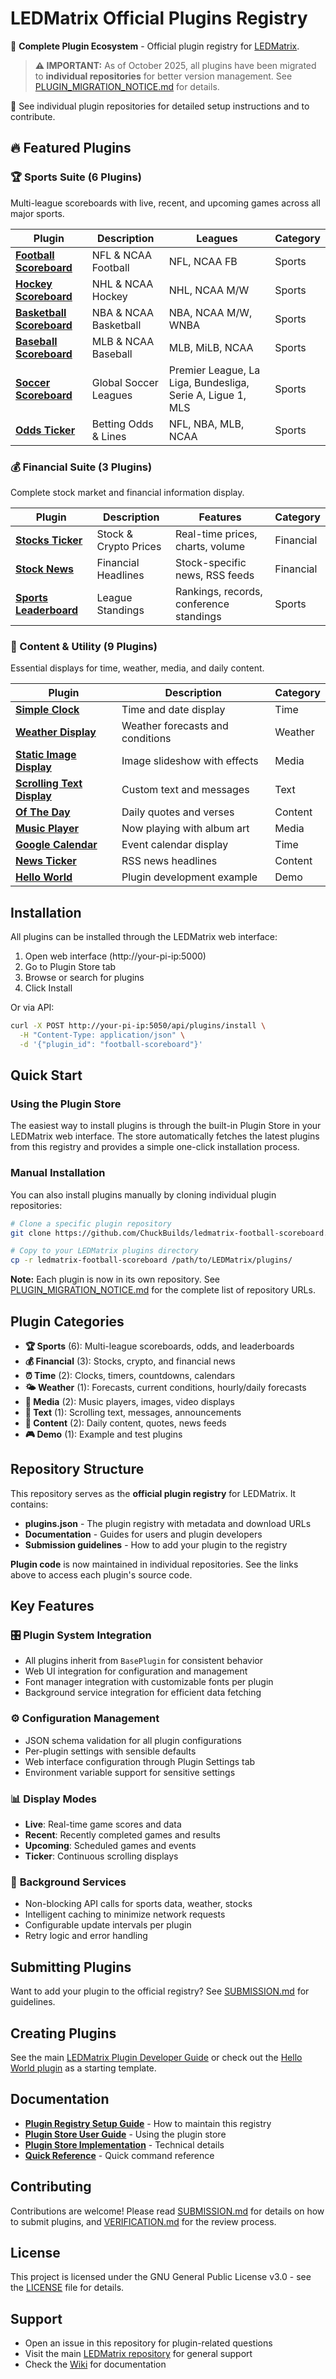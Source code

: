 # LEDMatrix Official Plugins Registry

🎉 **Complete Plugin Ecosystem** - Official plugin registry for [LEDMatrix](https://github.com/ChuckBuilds/LEDMatrix).

> **⚠️ IMPORTANT:** As of October 2025, all plugins have been migrated to **individual repositories** for better version management. See [PLUGIN_MIGRATION_NOTICE.md](PLUGIN_MIGRATION_NOTICE.md) for details.

📖 See individual plugin repositories for detailed setup instructions and to contribute.

## 🔥 Featured Plugins

### 🏆 Sports Suite (6 Plugins)
Multi-league scoreboards with live, recent, and upcoming games across all major sports.

| Plugin | Description | Leagues | Category |
|--------|-------------|---------|----------|
| **[Football Scoreboard](https://github.com/ChuckBuilds/ledmatrix-football-scoreboard)** | NFL & NCAA Football | NFL, NCAA FB | Sports |
| **[Hockey Scoreboard](https://github.com/ChuckBuilds/ledmatrix-hockey-scoreboard)** | NHL & NCAA Hockey | NHL, NCAA M/W | Sports |
| **[Basketball Scoreboard](https://github.com/ChuckBuilds/ledmatrix-basketball-scoreboard)** | NBA & NCAA Basketball | NBA, NCAA M/W, WNBA | Sports |
| **[Baseball Scoreboard](https://github.com/ChuckBuilds/ledmatrix-baseball-scoreboard)** | MLB & NCAA Baseball | MLB, MiLB, NCAA | Sports |
| **[Soccer Scoreboard](https://github.com/ChuckBuilds/ledmatrix-soccer-scoreboard)** | Global Soccer Leagues | Premier League, La Liga, Bundesliga, Serie A, Ligue 1, MLS | Sports |
| **[Odds Ticker](https://github.com/ChuckBuilds/ledmatrix-odds-ticker)** | Betting Odds & Lines | NFL, NBA, MLB, NCAA | Sports |

### 💰 Financial Suite (3 Plugins)
Complete stock market and financial information display.

| Plugin | Description | Features | Category |
|--------|-------------|----------|----------|
| **[Stocks Ticker](https://github.com/ChuckBuilds/ledmatrix-stocks)** | Stock & Crypto Prices | Real-time prices, charts, volume | Financial |
| **[Stock News](https://github.com/ChuckBuilds/ledmatrix-stock-news)** | Financial Headlines | Stock-specific news, RSS feeds | Financial |
| **[Sports Leaderboard](https://github.com/ChuckBuilds/ledmatrix-leaderboard)** | League Standings | Rankings, records, conference standings | Sports |

### 📱 Content & Utility (9 Plugins)
Essential displays for time, weather, media, and daily content.

| Plugin | Description | Category |
|--------|-------------|----------|
| **[Simple Clock](https://github.com/ChuckBuilds/ledmatrix-clock-simple)** | Time and date display | Time |
| **[Weather Display](https://github.com/ChuckBuilds/ledmatrix-weather)** | Weather forecasts and conditions | Weather |
| **[Static Image Display](https://github.com/ChuckBuilds/ledmatrix-static-image)** | Image slideshow with effects | Media |
| **[Scrolling Text Display](https://github.com/ChuckBuilds/ledmatrix-text-display)** | Custom text and messages | Text |
| **[Of The Day](https://github.com/ChuckBuilds/ledmatrix-of-the-day)** | Daily quotes and verses | Content |
| **[Music Player](https://github.com/ChuckBuilds/ledmatrix-music)** | Now playing with album art | Media |
| **[Google Calendar](https://github.com/ChuckBuilds/ledmatrix-calendar)** | Event calendar display | Time |
| **[News Ticker](https://github.com/ChuckBuilds/ledmatrix-news)** | RSS news headlines | Content |
| **[Hello World](https://github.com/ChuckBuilds/ledmatrix-hello-world)** | Plugin development example | Demo |

## Installation

All plugins can be installed through the LEDMatrix web interface:

1. Open web interface (http://your-pi-ip:5000)
2. Go to Plugin Store tab
3. Browse or search for plugins
4. Click Install

Or via API:
```bash
curl -X POST http://your-pi-ip:5050/api/plugins/install \
  -H "Content-Type: application/json" \
  -d '{"plugin_id": "football-scoreboard"}'
```

## Quick Start

### Using the Plugin Store

The easiest way to install plugins is through the built-in Plugin Store in your LEDMatrix web interface. The store automatically fetches the latest plugins from this registry and provides a simple one-click installation process.

### Manual Installation

You can also install plugins manually by cloning individual plugin repositories:

```bash
# Clone a specific plugin repository
git clone https://github.com/ChuckBuilds/ledmatrix-football-scoreboard.git

# Copy to your LEDMatrix plugins directory
cp -r ledmatrix-football-scoreboard /path/to/LEDMatrix/plugins/
```

**Note:** Each plugin is now in its own repository. See [PLUGIN_MIGRATION_NOTICE.md](PLUGIN_MIGRATION_NOTICE.md) for the complete list of repository URLs.

## Plugin Categories

- **🏆 Sports** (6): Multi-league scoreboards, odds, and leaderboards
- **💰 Financial** (3): Stocks, crypto, and financial news
- **⏰ Time** (2): Clocks, timers, countdowns, calendars
- **🌤️ Weather** (1): Forecasts, current conditions, hourly/daily forecasts
- **📱 Media** (2): Music players, images, video displays
- **📝 Text** (1): Scrolling text, messages, announcements
- **📖 Content** (2): Daily content, quotes, news feeds
- **🎮 Demo** (1): Example and test plugins

## Repository Structure

This repository serves as the **official plugin registry** for LEDMatrix. It contains:

- **plugins.json** - The plugin registry with metadata and download URLs
- **Documentation** - Guides for users and plugin developers
- **Submission guidelines** - How to add your plugin to the registry

**Plugin code** is now maintained in individual repositories. See the links above to access each plugin's source code.

## Key Features

### 🎛️ **Plugin System Integration**
- All plugins inherit from `BasePlugin` for consistent behavior
- Web UI integration for configuration and management
- Font manager integration with customizable fonts per plugin
- Background service integration for efficient data fetching

### ⚙️ **Configuration Management**
- JSON schema validation for all plugin configurations
- Per-plugin settings with sensible defaults
- Web interface configuration through Plugin Settings tab
- Environment variable support for sensitive settings

### 📊 **Display Modes**
- **Live**: Real-time game scores and data
- **Recent**: Recently completed games and results
- **Upcoming**: Scheduled games and events
- **Ticker**: Continuous scrolling displays

### 🔄 **Background Services**
- Non-blocking API calls for sports data, weather, stocks
- Intelligent caching to minimize network requests
- Configurable update intervals per plugin
- Retry logic and error handling

## Submitting Plugins

Want to add your plugin to the official registry? See [SUBMISSION.md](SUBMISSION.md) for guidelines.

## Creating Plugins

See the main [LEDMatrix Plugin Developer Guide](https://github.com/ChuckBuilds/LEDMatrix/wiki/Plugin-Development) or check out the [Hello World plugin](https://github.com/ChuckBuilds/ledmatrix-hello-world) as a starting template.

## Documentation

- **[Plugin Registry Setup Guide](docs/PLUGIN_REGISTRY_SETUP_GUIDE.md)** - How to maintain this registry
- **[Plugin Store User Guide](docs/PLUGIN_STORE_USER_GUIDE.md)** - Using the plugin store
- **[Plugin Store Implementation](docs/PLUGIN_STORE_IMPLEMENTATION_SUMMARY.md)** - Technical details
- **[Quick Reference](docs/PLUGIN_STORE_QUICK_REFERENCE.md)** - Quick command reference

## Contributing

Contributions are welcome! Please read [SUBMISSION.md](SUBMISSION.md) for details on how to submit plugins, and [VERIFICATION.md](VERIFICATION.md) for the review process.

## License

This project is licensed under the GNU General Public License v3.0 - see the [LICENSE](LICENSE) file for details.

## Support

- Open an issue in this repository for plugin-related questions
- Visit the main [LEDMatrix repository](https://github.com/ChuckBuilds/LEDMatrix) for general support
- Check the [Wiki](https://github.com/ChuckBuilds/LEDMatrix/wiki) for documentation
